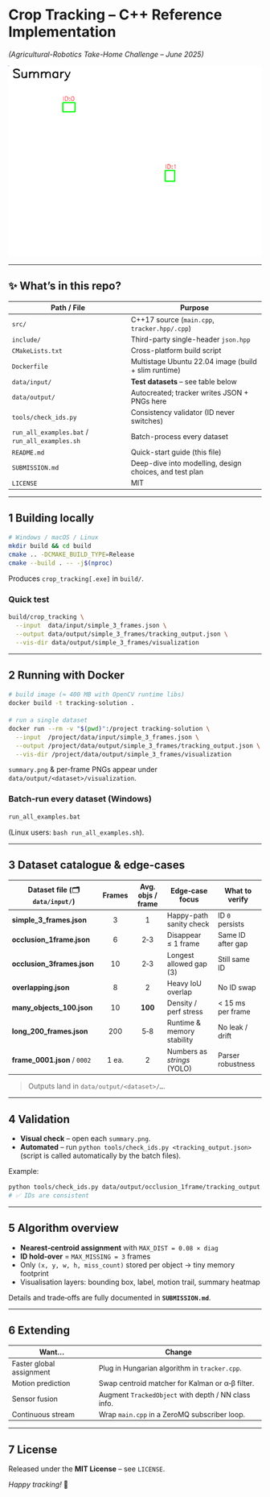 # Crop Tracking – C++ Reference Implementation  
*(Agricultural-Robotics Take-Home Challenge – June 2025)*

![demo summary](data/output/simple_3_frames/visualization/summary.png)

---

## ✨ What’s in this repo?

| Path / File | Purpose |
|-------------|---------|
| `src/` | C++17 source (`main.cpp`, `tracker.hpp/.cpp`) |
| `include/` | Third-party single-header `json.hpp` |
| `CMakeLists.txt` | Cross-platform build script |
| `Dockerfile` | Multistage Ubuntu 22.04 image (build + slim runtime) |
| `data/input/` | **Test datasets** – see table below |
| `data/output/` | Autocreated; tracker writes JSON + PNGs here |
| `tools/check_ids.py` | Consistency validator (ID never switches) |
| `run_all_examples.bat` / `run_all_examples.sh` | Batch-process every dataset |
| `README.md` | Quick-start guide (this file) |
| `SUBMISSION.md` | Deep-dive into modelling, design choices, and test plan |
| `LICENSE` | MIT |

---

## 1  Building locally

```bash
# Windows / macOS / Linux
mkdir build && cd build
cmake .. -DCMAKE_BUILD_TYPE=Release
cmake --build . -- -j$(nproc)
```

Produces `crop_tracking[.exe]` in `build/`.

### Quick test

```bash
build/crop_tracking \
  --input  data/input/simple_3_frames.json \
  --output data/output/simple_3_frames/tracking_output.json \
  --vis-dir data/output/simple_3_frames/visualization
```

---

## 2  Running with Docker

```bash
# build image (≈ 400 MB with OpenCV runtime libs)
docker build -t tracking-solution .

# run a single dataset
docker run --rm -v "$(pwd)":/project tracking-solution \
  --input  /project/data/input/simple_3_frames.json \
  --output /project/data/output/simple_3_frames/tracking_output.json \
  --vis-dir /project/data/output/simple_3_frames/visualization
```

`summary.png` & per-frame PNGs appear under `data/output/<dataset>/visualization`.

### Batch-run every dataset (Windows)

```cmd
run_all_examples.bat
```

(Linux users: `bash run_all_examples.sh`).

---

## 3  Dataset catalogue & edge-cases

| Dataset file (🗂 `data/input/`) | Frames | Avg. objs / frame | Edge‑case focus | What to verify |
|--------------------------------|:-----:|:-----------------:|-----------------|----------------|
| **simple_3_frames.json** | 3 | 1 | Happy-path sanity check | ID `0` persists |
| **occlusion_1frame.json** | 6 | 2‑3 | Disappear ≤ 1 frame | Same ID after gap |
| **occlusion_3frames.json** | 10 | 2‑3 | Longest allowed gap (3) | Still same ID |
| **overlapping.json** | 8 | 2 | Heavy IoU overlap | No ID swap |
| **many_objects_100.json** | 10 | **100** | Density / perf stress | < 15 ms per frame |
| **long_200_frames.json** | 200 | 5‑8 | Runtime & memory stability | No leak / drift |
| **frame_0001.json** / `0002` | 1 ea. | 2 | Numbers as *strings* (YOLO) | Parser robustness |

> Outputs land in `data/output/<dataset>/…`.

---

## 4  Validation

* **Visual check** – open each `summary.png`.  
* **Automated** – run `python tools/check_ids.py <tracking_output.json>`  
  (script is called automatically by the batch files).

Example:

```bash
python tools/check_ids.py data/output/occlusion_1frame/tracking_output.json
# ✅ IDs are consistent
```

---

## 5  Algorithm overview

* **Nearest‑centroid assignment** with `MAX_DIST = 0.08 × diag`  
* **ID hold‑over** = `MAX_MISSING = 3` frames  
* Only `(x, y, w, h, miss_count)` stored per object → tiny memory footprint  
* Visualisation layers: bounding box, label, motion trail, summary heatmap

Details and trade‑offs are fully documented in **`SUBMISSION.md`**.

---

## 6  Extending

| Want… | Change |
|-------|--------|
| Faster global assignment | Plug in Hungarian algorithm in `tracker.cpp`. |
| Motion prediction | Swap centroid matcher for Kalman or α‑β filter. |
| Sensor fusion | Augment `TrackedObject` with depth / NN class info. |
| Continuous stream | Wrap `main.cpp` in a ZeroMQ subscriber loop. |

---

## 7  License

Released under the **MIT License** – see `LICENSE`.

*Happy tracking!* 🌱


